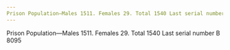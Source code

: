 ```yaml
---
Prison Population—Males 1511. Females 29. Total 1540 Last serial number B 8095
---
```


Prison Population—Males 1511. Females 29. Total 1540 Last serial number B 8095